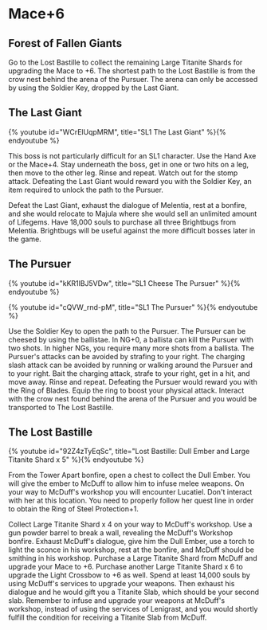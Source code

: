 # Mace+6

## Forest of Fallen Giants

Go to the Lost Bastille to collect the remaining Large Titanite Shards for
upgrading the Mace to +6. The shortest path to the Lost Bastille is from the
crow nest behind the arena of the Pursuer. The arena can only be accessed by
using the Soldier Key, dropped by the Last Giant.

## The Last Giant

{% youtube id="WCrElUqpMRM", title="SL1 The Last Giant" %}{% endyoutube %}

This boss is not particularly difficult for an SL1 character. Use the Hand Axe
or the Mace+4. Stay underneath the boss, get in one or two hits on a leg, then
move to the other leg. Rinse and repeat. Watch out for the stomp attack.
Defeating the Last Giant would reward you with the Soldier Key, an item required
to unlock the path to the Pursuer.

Defeat the Last Giant, exhaust the dialogue of Melentia, rest at a bonfire, and
she would relocate to Majula where she would sell an unlimited amount of
Lifegems. Have 18,000 souls to purchase all three Brightbugs from Melentia.
Brightbugs will be useful against the more difficult bosses later in the game.

## The Pursuer

{% youtube id="kKR1lBJ5VDw", title="SL1 Cheese The Pursuer" %}{% endyoutube %}

{% youtube id="cQVW_rnd-pM", title="SL1 The Pursuer" %}{% endyoutube %}

Use the Soldier Key to open the path to the Pursuer. The Pursuer can be cheesed
by using the ballistae. In NG+0, a ballista can kill the Pursuer with two shots.
In higher NGs, you require many more shots from a ballista. The Pursuer's
attacks can be avoided by strafing to your right. The charging slash attack can
be avoided by running or walking around the Pursuer and to your right. Bait the
charging attack, strafe to your right, get in a hit, and move away. Rinse and
repeat. Defeating the Pursuer would reward you with the Ring of Blades. Equip
the ring to boost your physical attack. Interact with the crow nest found behind
the arena of the Pursuer and you would be transported to The Lost Bastille.

## The Lost Bastille

{% youtube id="92Z4zTyEqSc", title="Lost Bastille: Dull Ember and Large Titanite Shard x 5" %}{% endyoutube %}

From the Tower Apart bonfire, open a chest to collect the Dull Ember. You will
give the ember to McDuff to allow him to infuse melee weapons. On your way to
McDuff's workshop you will encounter Lucatiel. Don't interact with her at this
location. You need to properly follow her quest line in order to obtain the Ring
of Steel Protection+1.

Collect Large Titanite Shard x 4 on your way to McDuff's workshop. Use a gun
powder barrel to break a wall, revealing the McDuff's Workshop bonfire. Exhaust
McDuff's dialogue, give him the Dull Ember, use a torch to light the sconce in
his workshop, rest at the bonfire, and McDuff should be smithing in his
workshop. Purchase a Large Titanite Shard from McDuff and upgrade your Mace to
+6. Purchase another Large Titanite Shard x 6 to upgrade the Light Crossbow to
+6 as well. Spend at least 14,000 souls by using McDuff's services to upgrade
your weapons. Then exhaust his dialogue and he would gift you a Titanite Slab,
which should be your second slab. Remember to infuse and upgrade your weapons at
McDuff's workshop, instead of using the services of Lenigrast, and you would
shortly fulfill the condition for receiving a Titanite Slab from McDuff.
